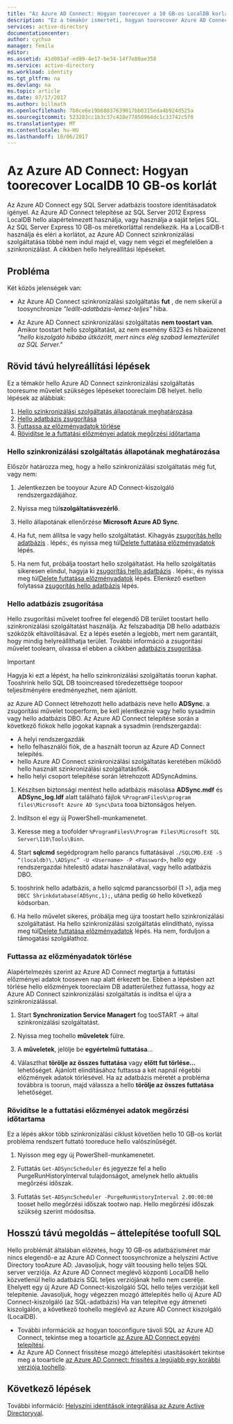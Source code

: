 ```yaml
---
title: "Az Azure AD Connect: Hogyan toorecover a 10 GB-os LocalDB korlátozása probléma |} Microsoft Docs"
description: "Ez a témakör ismerteti, hogyan toorecover Azure AD Connect szinkronizálási szolgáltatás LocalDB 10 GB-os beolvasásakor probléma korlátozza."
services: active-directory
documentationcenter: 
author: cychua
manager: femila
editor: 
ms.assetid: 41d081af-ed89-4e17-be34-14f7e80ae358
ms.service: active-directory
ms.workload: identity
ms.tgt_pltfrm: na
ms.devlang: na
ms.topic: article
ms.date: 07/17/2017
ms.author: billmath
ms.openlocfilehash: 7b8ce6e19b68837639017bb0315eda4b924d525a
ms.sourcegitcommit: 523283cc1b3c37c428e77850964dc1c33742c5f0
ms.translationtype: MT
ms.contentlocale: hu-HU
ms.lasthandoff: 10/06/2017
---
```

# <a name="azure-ad-connect-how-toorecover-from-localdb-10-gb-limit"></a>Az Azure AD Connect: Hogyan toorecover LocalDB 10 GB-os korlát
Az Azure AD Connect egy SQL Server adatbázis toostore identitásadatok igényel. Az Azure AD Connect telepítése az SQL Server 2012 Express LocalDB hello alapértelmezett használja, vagy használja a saját teljes SQL. Az SQL Server Express 10 GB-os méretkorláttal rendelkezik. Ha a LocalDB-t használja és eléri a korlátot, az Azure AD Connect szinkronizálási szolgáltatása többé nem indul majd el, vagy nem végzi el megfelelően a szinkronizálást. A cikkben hello helyreállítási lépéseket.

## <a name="symptoms"></a>Probléma
Két közös jelenségek van:

* Az Azure AD Connect szinkronizálási szolgáltatás **fut** , de nem sikerül a toosynchronize *"leállt-adatbázis-lemez-teljes"* hiba.

* Az Azure AD Connect szinkronizálási szolgáltatás **nem toostart van**. Amikor toostart hello szolgáltatást, az nem esemény 6323 és hibaüzenet *"hello kiszolgáló hibába ütközött, mert nincs elég szabad lemezterület az SQL Server."*

## <a name="short-term-recovery-steps"></a>Rövid távú helyreállítási lépések
Ez a témakör hello Azure AD Connect szinkronizálási szolgáltatás tooresume művelet szükséges lépéseket tooreclaim DB helyet. hello lépések az alábbiak:
1. [Hello szinkronizálási szolgáltatás állapotának meghatározása](#determine-the-synchronization-service-status)
2. [Hello adatbázis zsugorítása](#shrink-the-database)
3. [Futtassa az előzményadatok törlése](#delete-run-history-data)
4. [Rövidítse le a futtatási előzményei adatok megőrzési időtartama](#shorten-retention-period-for-run-history-data)

### <a name="determine-hello-synchronization-service-status"></a>Hello szinkronizálási szolgáltatás állapotának meghatározása
Először határozza meg, hogy a hello szinkronizálási szolgáltatás még fut, vagy nem:

1. Jelentkezzen be tooyour Azure AD Connect-kiszolgáló rendszergazdájához.

2. Nyissa meg túl**szolgáltatásvezérlő**.

3. Hello állapotának ellenőrzése **Microsoft Azure AD Sync**.


4. Ha fut, nem állítsa le vagy hello szolgáltatást. Kihagyás [zsugorítás hello adatbázis](#shrink-the-database) . lépés:, és nyissa meg túl[Delete futtatása előzményadatok](#delete-run-history-data) lépés.

5. Ha nem fut, próbálja toostart hello szolgáltatást. Ha hello szolgáltatás sikeresen elindul, hagyja ki [zsugorítás hello adatbázis](#shrink-the-database) . lépés:, és nyissa meg túl[Delete futtatása előzményadatok](#delete-run-history-data) lépés. Ellenkező esetben folytassa [zsugorítás hello adatbázis](#shrink-the-database) lépés.

### <a name="shrink-hello-database"></a>Hello adatbázis zsugorítása
Hello zsugorítási művelet toofree fel elegendő DB terület toostart hello szinkronizálási szolgáltatást használja. Az felszabadítja DB hello adatbázis szóközök eltávolításával. Ez a lépés esetén a legjobb, mert nem garantált, hogy mindig helyreállíthatja terület. További információ a zsugorítási művelet toolearn, olvassa el ebben a cikkben [adatbázis zsugorítása](https://msdn.microsoft.com/library/ms189035.aspx).

> [!IMPORTANT]
> Hagyja ki ezt a lépést, ha hello szinkronizálási szolgáltatás toorun kaphat. Tooshrink hello SQL DB tooincreased töredezettsége toopoor teljesítményére eredményezhet, nem ajánlott.

az Azure AD Connect létrehozott hello adatbázis neve hello **ADSync**. a zsugorítási művelet tooperform, be kell jelentkeznie vagy hello sysadmin vagy hello adatbázis DBO. Az Azure AD Connect telepítése során a következő fiókok hello jogokat kapnak a sysadmin (rendszergazda):
* A helyi rendszergazdák
* hello felhasználói fiók, de a használt toorun az Azure AD Connect telepítés.
* hello Azure AD Connect szinkronizálási szolgáltatás keretében működő hello használt szinkronizálási szolgáltatásfiók.
* hello helyi csoport telepítése során létrehozott ADSyncAdmins.

1. Készítsen biztonsági mentést hello adatbázis másolása **ADSync.mdf** és **ADSync_log.ldf** alatt található fájlok `%ProgramFiles%\program files\Microsoft Azure AD Sync\Data` tooa biztonságos helyen.

2. Indítson el egy új PowerShell-munkamenetet.

3. Keresse meg a toofolder `%ProgramFiles%\Program Files\Microsoft SQL Server\110\Tools\Binn`.

4. Start **sqlcmd** segédprogram hello parancs futtatásával `./SQLCMD.EXE -S “(localdb)\.\ADSync” -U <Username> -P <Password>`, hello egy rendszergazdai hitelesítő adatai használatával, vagy hello adatbázis DBO.

5. tooshrink hello adatbázis, a hello sqlcmd parancssorból (1 >), adja meg `DBCC Shrinkdatabase(ADSync,1);`, utána pedig `GO` hello következő kódsorban.

6. Ha hello művelet sikeres, próbálja meg újra toostart hello szinkronizálási szolgáltatást. Ha hello szinkronizálási szolgáltatás elindítható, nyissa meg túl[Delete futtatása előzményadatok](#delete-run-history-data) lépés. Ha nem, forduljon a támogatási szolgálathoz.

### <a name="delete-run-history-data"></a>Futtassa az előzményadatok törlése
Alapértelmezés szerint az Azure AD Connect megtartja a futtatási előzményei adatok tooseven nap alatt érkezett be. Ebben a lépésben azt törlése hello előzmények tooreclaim DB adatterülethez futtassa, hogy az Azure AD Connect szinkronizálási szolgáltatás is indítsa el újra a szinkronizálással.

1.  Start **Synchronization Service Managert** fog tooSTART → által szinkronizálási szolgáltatást.

2.  Nyissa meg toohello **műveletek** fülre.

3.  A **műveletek**, jelölje be **egyértelmű futtatása**...

4.  Választhat **törölje az összes futtatása** vagy **előtt fut törlése... <date>**  lehetőséget. Ajánlott elindításához futtassa a két napnál régebbi előzmények adatok törlésével. Ha az adatbázis méretét a probléma továbbra is toorun, majd válassza a hello **törölje az összes futtatása** lehetőséget.

### <a name="shorten-retention-period-for-run-history-data"></a>Rövidítse le a futtatási előzményei adatok megőrzési időtartama
Ez a lépés akkor több szinkronizálási ciklust követően hello 10 GB-os korlát probléma rendszert futtató tooreduce hello valószínűségét.

1. Nyisson meg egy új PowerShell-munkamenetet.

2. Futtatás `Get-ADSyncScheduler` és jegyezze fel a hello PurgeRunHistoryInterval tulajdonságot, amelynek hello aktuális megőrzési időszak.

3. Futtatás `Set-ADSyncScheduler -PurgeRunHistoryInterval 2.00:00:00` tooset hello megőrzési időszak tootwo nap. Hello megőrzési időszak szükség szerint módosítsa.

## <a name="long-term-solution--migrate-toofull-sql"></a>Hosszú távú megoldás – áttelepítése toofull SQL
Hello problémát általában előzetes, hogy 10 GB-os adatbázisméret már nincs elegendő-e az Azure AD Connect toosynchronize a helyszíni Active Directory tooAzure AD. Javasoljuk, hogy vált toousing hello teljes SQL server verziója. Az Azure AD Connect meglévő központi LocalDB hello közvetlenül hello adatbázis SQL teljes verziójának hello nem cserélje. Ehelyett egy új Azure AD Connect-kiszolgáló SQL hello teljes verzióját kell telepítenie. Javasoljuk, hogy végezzen mozgó áttelepítés hello új Azure AD Connect-kiszolgáló (az SQL-adatbázis) Ha van telepítve egy átmeneti kiszolgálón, a következő toohello meglévő az Azure AD Connect kiszolgáló (LocalDB). 
* További információk az hogyan tooconfigure távoli SQL az Azure AD Connect, tekintse meg a tooarticle [az Azure AD Connect egyéni telepítési](https://docs.microsoft.com/azure/active-directory/connect/active-directory-aadconnect-get-started-custom).
* Az Azure AD Connect frissítése mozgó áttelepítési utasításokért tekintse meg a tooarticle [az Azure AD Connect: frissítés a legújabb egy korábbi verziója toohello](https://docs.microsoft.com/azure/active-directory/connect/active-directory-aadconnect-upgrade-previous-version#swing-migration).

## <a name="next-steps"></a>Következő lépések
További információ: [Helyszíni identitások integrálása az Azure Active Directoryval](active-directory-aadconnect.md).
